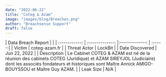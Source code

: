 ```yaml
---
date: "2022-06-22"
title: "Coteg & Azam"
image: "images/blog/Breaches.png"
author: "Breachsense Support"
draft: false
---
```


| Data Breach Report           |              | 
| :-----------: | :-------------:     |:-------------:    | :-----:|
| Victim      | coteg-azam.fr      | 
| Threat Actor      | LockBit      | 
| Date Discovered      | Jun 22, 2022      | 
| Description      | Le Cabinet COTEG & AZAM est né de la réunion des cabinets COTEG (Juridique) et AZAM SIREYJOL (Judiciaire) dont les associés fondateurs et historiques sont Maître Annick AMIGO-BOUYSSOU et Maître Guy AZAM.      | 
| Leak Size      | N/A      | 

